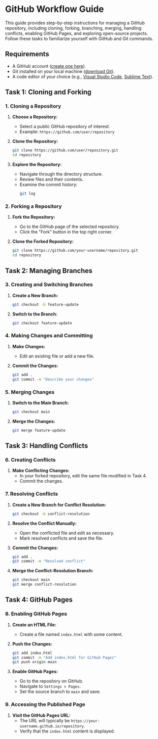 # GitHub Workflow Guide

This guide provides step-by-step instructions for managing a GitHub repository, including cloning, forking, branching, merging, handling conflicts, enabling GitHub Pages, and exploring open-source projects. Follow these tasks to familiarize yourself with GitHub and Git commands.

## Requirements

- A GitHub account ([create one here](https://github.com/)).
- Git installed on your local machine ([download Git](https://git-scm.com/)).
- A code editor of your choice (e.g., [Visual Studio Code](https://code.visualstudio.com/), [Sublime Text](https://www.sublimetext.com/)).

## Task 1: Cloning and Forking

### 1. Cloning a Repository

1. **Choose a Repository:**
   - Select a public GitHub repository of interest.
   - Example: `https://github.com/user/repository`

2. **Clone the Repository:**
   ```sh
   git clone https://github.com/user/repository.git
   cd repository
   ```

3. **Explore the Repository:**
   - Navigate through the directory structure.
   - Review files and their contents.
   - Examine the commit history:
     ```sh
     git log
     ```

### 2. Forking a Repository

1. **Fork the Repository:**
   - Go to the GitHub page of the selected repository.
   - Click the "Fork" button in the top right corner.

2. **Clone the Forked Repository:**
   ```sh
   git clone https://github.com/your-username/repository.git
   cd repository
   ```

## Task 2: Managing Branches

### 3. Creating and Switching Branches

1. **Create a New Branch:**
   ```sh
   git checkout -b feature-update
   ```

2. **Switch to the Branch:**
   ```sh
   git checkout feature-update
   ```

### 4. Making Changes and Committing

1. **Make Changes:**
   - Edit an existing file or add a new file.

2. **Commit the Changes:**
   ```sh
   git add .
   git commit -m "Describe your changes"
   ```

### 5. Merging Changes

1. **Switch to the Main Branch:**
   ```sh
   git checkout main
   ```

2. **Merge the Changes:**
   ```sh
   git merge feature-update
   ```

## Task 3: Handling Conflicts

### 6. Creating Conflicts

1. **Make Conflicting Changes:**
   - In your forked repository, edit the same file modified in Task 4.
   - Commit the changes.

### 7. Resolving Conflicts

1. **Create a New Branch for Conflict Resolution:**
   ```sh
   git checkout -b conflict-resolution
   ```

2. **Resolve the Conflict Manually:**
   - Open the conflicted file and edit as necessary.
   - Mark resolved conflicts and save the file.

3. **Commit the Changes:**
   ```sh
   git add .
   git commit -m "Resolved conflict"
   ```

4. **Merge the Conflict-Resolution Branch:**
   ```sh
   git checkout main
   git merge conflict-resolution
   ```

## Task 4: GitHub Pages

### 8. Enabling GitHub Pages

1. **Create an HTML File:**
   - Create a file named `index.html` with some content.
   
2. **Push the Changes:**
   ```sh
   git add index.html
   git commit -m "Add index.html for GitHub Pages"
   git push origin main
   ```

3. **Enable GitHub Pages:**
   - Go to the repository on GitHub.
   - Navigate to `Settings > Pages`.
   - Set the source branch to `main` and save.

### 9. Accessing the Published Page

1. **Visit the GitHub Pages URL:**
   - The URL will typically be `https://your-username.github.io/repository`.
   - Verify that the `index.html` content is displayed.


